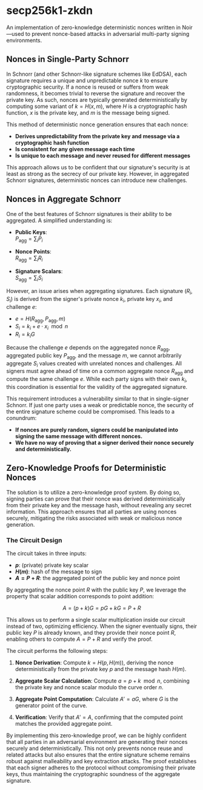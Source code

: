 # secp256k1-zkdn

An implementation of zero-knowledge deterministic nonces written in Noir—used to prevent nonce-based attacks in adversarial multi-party signing environments.

## Nonces in Single-Party Schnorr

In Schnorr (and other Schnorr-like signature schemes like EdDSA), each signature requires a unique and unpredictable nonce $k$ to ensure cryptographic security. If a nonce is reused or suffers from weak randomness, it becomes trivial to reverse the signature and recover the private key. As such, nonces are typically generated deterministically by computing some variant of $k = H(x, m)$, where $H$ is a cryptographic hash function, $x$ is the private key, and $m$ is the message being signed.

This method of deterministic nonce generation ensures that each nonce:

- **Derives unpredictability from the private key and message via a cryptographic hash function**
- **Is consistent for any given message each time**
- **Is unique to each message and never reused for different messages**

This approach allows us to be confident that our signature's security is at least as strong as the secrecy of our private key. However, in aggregated Schnorr signatures, deterministic nonces can introduce new challenges.

## Nonces in Aggregate Schnorr

One of the best features of Schnorr signatures is their ability to be aggregated. A simplified understanding is:

- **Public Keys**:  
  $P_{\text{agg}} = \sum_{i} P_i$

- **Nonce Points**:  
  $R_{\text{agg}} = \sum_{i} R_i$

- **Signature Scalars**:  
  $S_{\text{agg}} = \sum_{i} S_i$

However, an issue arises when aggregating signatures. Each signature $(R_i, S_i)$ is derived from the signer's private nonce $k_i$, private key $x_i$, and challenge $e$:

- $e = H(R_{\text{agg}}, P_{\text{agg}}, m)$
- $S_i = k_i + e \cdot x_i \mod n$
- $R_i = k_i G$

Because the challenge $e$ depends on the aggregated nonce $R_{\text{agg}}$, aggregated public key $P_{\text{agg}}$, and the message $m$, we cannot arbitrarily aggregate $S_i$ values created with unrelated nonces and challenges. All signers must agree ahead of time on a common aggregate nonce $R_{\text{agg}}$ and compute the same challenge $e$. While each party signs with their own $k_i$, this coordination is essential for the validity of the aggregated signature.

This requirement introduces a vulnerability similar to that in single-signer Schnorr. If just one party uses a weak or predictable nonce, the security of the entire signature scheme could be compromised. This leads to a conundrum:

- **If nonces are purely random, signers could be manipulated into signing the same message with different nonces.**
- **We have no way of proving that a signer derived their nonce securely and deterministically.**

## Zero-Knowledge Proofs for Deterministic Nonces

The solution is to utilize a zero-knowledge proof system. By doing so, signing parties can prove that their nonce was derived deterministically from their private key and the message hash, without revealing any secret information. This approach ensures that all parties are using nonces securely, mitigating the risks associated with weak or malicious nonce generation.

### The Circuit Design

The circuit takes in three inputs:

- **$p$**: (private) private key scalar
- **$H(m)$**: hash of the message to sign
- **$A = P + R$**: the aggregated point of the public key and nonce point

By aggregating the nonce point $R$ with the public key $P$, we leverage the property that scalar addition corresponds to point addition:

$$
A = (p + k)G = pG + kG = P + R
$$

This allows us to perform a single scalar multiplication inside our circuit instead of two, optimizing efficiency. When the signer eventually signs, their public key $P$ is already known, and they provide their nonce point $R$, enabling others to compute $A = P + R$ and verify the proof.

The circuit performs the following steps:

1. **Nonce Derivation**: Compute $k = H(p, H(m))$, deriving the nonce deterministically from the private key $p$ and the message hash $H(m)$.

2. **Aggregate Scalar Calculation**: Compute $a = p + k \mod n$, combining the private key and nonce scalar modulo the curve order $n$.

3. **Aggregate Point Computation**: Calculate $A' = aG$, where $G$ is the generator point of the curve.

4. **Verification**: Verify that $A' = A$, confirming that the computed point matches the provided aggregate point.

By implementing this zero-knowledge proof, we can be highly confident that all parties in an adversarial environment are generating their nonces securely and deterministically. This not only prevents nonce reuse and related attacks but also ensures that the entire signature scheme remains robust against malleability and key extraction attacks. The proof establishes that each signer adheres to the protocol without compromising their private keys, thus maintaining the cryptographic soundness of the aggregate signature.
